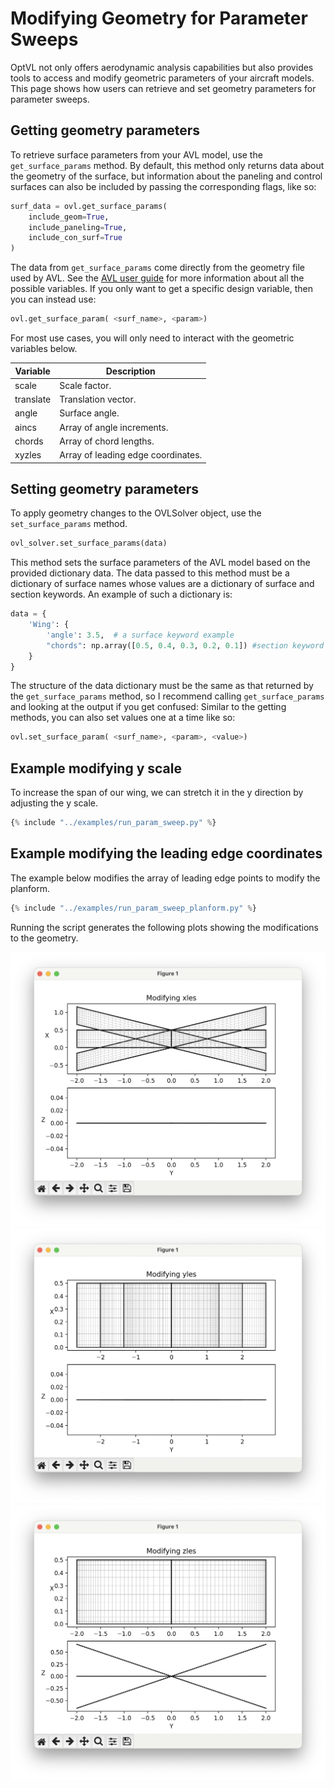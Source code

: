 # Modifying Geometry for Parameter Sweeps

OptVL not only offers aerodynamic analysis capabilities but also provides tools to access and modify geometric parameters of your aircraft models.
This page shows how users can retrieve and set geometry parameters for parameter sweeps.


## Getting geometry parameters

To retrieve surface parameters from your AVL model, use the `get_surface_params` method.
By default, this method only returns data about the geometry of the surface, but information about the paneling and control surfaces can also be included by passing the corresponding flags, like so: 
```python
surf_data = ovl.get_surface_params(
    include_geom=True,
    include_paneling=True,
    include_con_surf=True
)
```
The data from `get_surface_params` come directly from the geometry file used by AVL.
See the [AVL user guide](https://web.mit.edu/drela/Public/web/avl/avl_doc.txt) for more information about all the possible variables.
If you only want to get a specific design variable, then you can instead use:
```python
ovl.get_surface_param( <surf_name>, <param>)
```
For most use cases, you will only need to interact with the geometric variables below. 

| Variable    | Description                       |
|-------------|-----------------------------------|
| scale       | Scale factor.                     |
| translate   | Translation vector.               |
| angle       | Surface angle.                    |
| aincs       | Array of angle increments.        |
| chords      | Array of chord lengths.           |
| xyzles      | Array of leading edge coordinates.|


## Setting geometry parameters

To apply geometry changes to the OVLSolver object, use the `set_surface_params` method.
```python
ovl_solver.set_surface_params(data)
```
This method sets the surface parameters of the AVL model based on the provided dictionary data.
The data passed to this method must be a dictionary of surface names whose values are a dictionary of surface and section keywords.
An example of such a dictionary is:
```python
data = {
    'Wing': {
        'angle': 3.5,  # a surface keyword example
        "chords": np.array([0.5, 0.4, 0.3, 0.2, 0.1]) #section keyword example
    }
}
```
The structure of the data dictionary must be the same as that returned by the `get_surface_params` method, so I recommend calling `get_surface_params` and looking at the output if you get confused:
Similar to the getting methods, you can also set values one at a time like so:
```python
ovl.set_surface_param( <surf_name>, <param>, <value>)
```

## Example modifying y scale
To increase the span of our wing, we can stretch it in the y direction by adjusting the y scale. 

```python 
{% include "../examples/run_param_sweep.py" %}
```


## Example modifying the leading edge coordinates
The example below modifies the array of leading edge points to modify the planform. 

```python 
{% include "../examples/run_param_sweep_planform.py" %}
```

Running the script generates the following plots showing the modifications to the geometry.

![](figures/xles_sweep.png)
![](figures/yles_sweep.png)
![](figures/zles_sweep.png)

